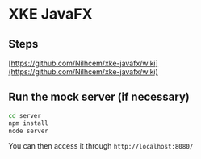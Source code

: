 # XKE JavaFX

## Steps

[https://github.com/Nilhcem/xke-javafx/wiki](https://github.com/Nilhcem/xke-javafx/wiki)

## Run the mock server (if necessary)

```bash
cd server
npm install
node server
```

You can then access it through `http://localhost:8080/`
